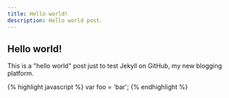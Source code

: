 ```yaml
---
title: Hello world!
description: Hello world post.
---
```


## Hello world!

This is a "hello world" post just to test Jekyll on GitHub, my new blogging platform.

{% highlight javascript %}
var foo = 'bar';
{% endhighlight %}

